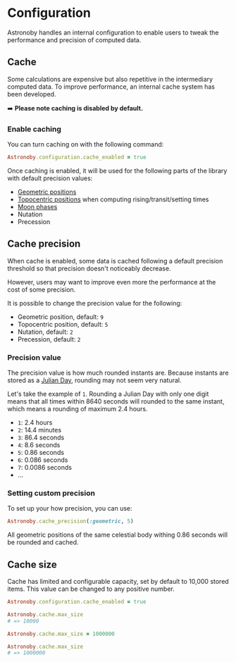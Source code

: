 # Configuration

Astronoby handles an internal configuration to enable users to tweak the
performance and precision of computed data.

## Cache

Some calculations are expensive but also repetitive in the intermediary computed
data. To improve performance, an internal cache system has been developed.

➡️ **Please note caching is disabled by default.**

### Enable caching

You can turn caching on with the following command:

```rb
Astronoby.configuration.cache_enabled = true
```

Once caching is enabled, it will be used for the following parts of the library
with default precision values:
* [Geometric positions]
* [Topocentric positions] when computing rising/transit/setting times
* [Moon phases]
* Nutation
* Precession

## Cache precision

When cache is enabled, some data is cached following a default precision
threshold so that precision doesn't noticeably decrease.

However, users may want to improve even more the performance at the cost of some
precision.

It is possible to change the precision value for the following:
* Geometric position, default: `9`
* Topocentric position, default: `5`
* Nutation, default: `2`
* Precession, default: `2`

### Precision value

The precision value is how much rounded instants are. Because instants are
stored as a [Julian Day], rounding may not seem very natural.

Let's take the example of `1`. Rounding a Julian Day with only one digit means
that all times within 8640 seconds will rounded to the same instant, which means
a rounding of maximum 2.4 hours.

* `1`: 2.4 hours
* `2`: 14.4 minutes
* `3`: 86.4 seconds
* `4`: 8.6 seconds
* `5`: 0.86 seconds
* `6`: 0.086 seconds
* `7`: 0.0086 seconds
* ...

### Setting custom precision

To set up your how precision, you can use:

```rb
Astronoby.cache_precision(:geometric, 5)
```

All geometric positions of the same celestial body withing 0.86 seconds will be
rounded and cached.

## Cache size

Cache has limited and configurable capacity, set by default to 10,000 stored
items. This value can be changed to any positive number.

```rb
Astronoby.configuration.cache_enabled = true

Astronoby.cache.max_size
# => 10000

Astronoby.cache.max_size = 1000000

Astronoby.cache.max_size
# => 1000000
```

[Geometric positions]: reference_frames.md#geometric
[Topocentric positions]: reference_frames.md#topocentric
[Moon phases]: moon_phases.md
[Julian Day]: https://en.wikipedia.org/wiki/Julian_day
